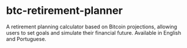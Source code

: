 # btc-retirement-planner
A retirement planning calculator based on Bitcoin projections, allowing users to set goals and simulate their financial future. Available in English and Portuguese.
